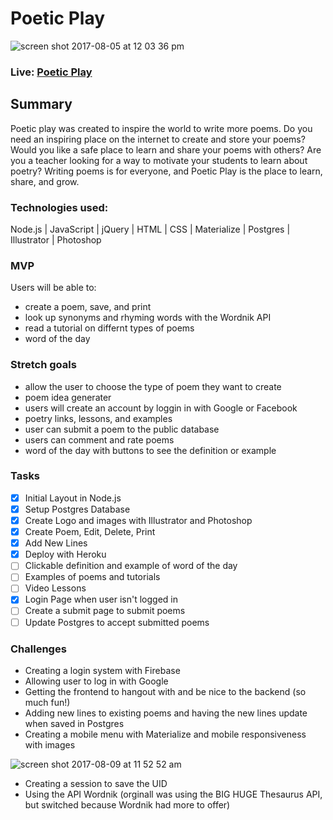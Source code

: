 # Poetic Play
![screen shot 2017-08-05 at 12 03 36 pm](https://user-images.githubusercontent.com/13789291/29132271-52619aa6-7cf5-11e7-8e61-c9515632ddc4.png)


### Live: [Poetic Play](https://poeticplay.herokuapp.com/)

## Summary

Poetic play was created to inspire the world to write more poems. Do you need an inspiring place on the internet to create and store your poems?  Would you like a safe place to learn and share your poems with others? Are you a teacher looking for a way to motivate your students to learn about poetry?  Writing poems is for everyone, and Poetic Play is the place to learn, share, and grow.

### Technologies used:

Node.js | JavaScript | jQuery | HTML | CSS | Materialize | Postgres | Illustrator | Photoshop

### MVP

Users will be able to:
* create a poem, save, and print
* look up synonyms and rhyming words with the Wordnik API
* read a tutorial on differnt types of poems
* word of the day

### Stretch goals

* allow the user to choose the type of poem they want to create
* poem idea generater
* users will create an account by loggin in with Google or Facebook
* poetry links, lessons, and examples
* user can submit a poem to the public database
* users can comment and rate poems
* word of the day with buttons to see the definition or example

### Tasks

- [x] Initial Layout in Node.js
- [x] Setup Postgres Database
- [x] Create Logo and images with Illustrator and Photoshop
- [x] Create Poem, Edit, Delete, Print
- [x] Add New Lines
- [x] Deploy with Heroku
- [ ] Clickable definition and example of word of the day
- [ ] Examples of poems and tutorials
- [ ] Video Lessons
- [x] Login Page when user isn't logged in
- [ ] Create a submit page to submit poems
- [ ] Update Postgres to accept submitted poems

### Challenges

* Creating a login system with Firebase
* Allowing user to log in with Google
* Getting the frontend to hangout with and be nice to the backend (so much fun!)
* Adding new lines to existing poems and having the new lines update when saved in Postgres
* Creating a mobile menu with Materialize and mobile responsiveness with images

![screen shot 2017-08-09 at 11 52 52 am](https://user-images.githubusercontent.com/13789291/29133525-5994655c-7cf9-11e7-9e65-d153145e21b7.png)

* Creating a session to save the UID
* Using the API Wordnik (orginall was using the BIG HUGE Thesaurus API, but switched because Wordnik had more to offer)
